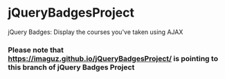 # jQueryBadgesProject
jQuery Badges: Display the courses you've taken using AJAX

### Please note that https://imaguz.github.io/jQueryBadgesProject/ is pointing to this branch of jQuery Badges Project
